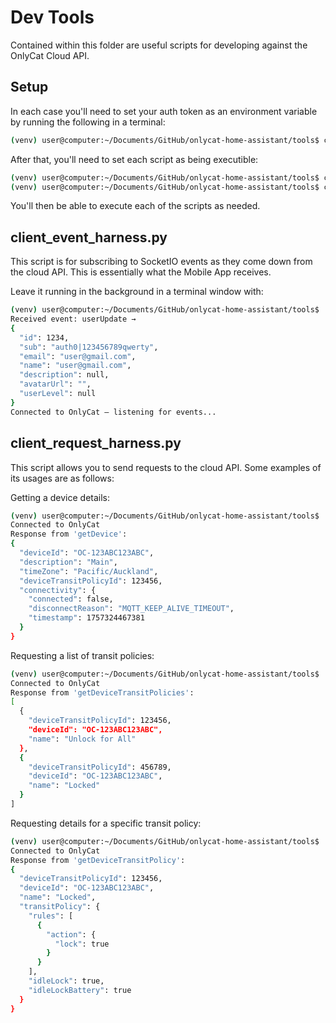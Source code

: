 # Dev Tools

Contained within this folder are useful scripts for developing against the OnlyCat Cloud API.

## Setup
In each case you'll need to set your auth token as an environment variable by running the following in a terminal:
```sh
(venv) user@computer:~/Documents/GitHub/onlycat-home-assistant/tools$ chmod +x export ONLYCAT_TOKEN=your-token-here
```

After that, you'll need to set each script as being executible:
```sh
(venv) user@computer:~/Documents/GitHub/onlycat-home-assistant/tools$ chmod +x client_request_harness.py
(venv) user@computer:~/Documents/GitHub/onlycat-home-assistant/tools$ chmod +x client_event_harness.py
```

You'll then be able to execute each of the scripts as needed.

## client_event_harness.py
This script is for subscribing to SocketIO events as they come down from the cloud API. This is essentially what the Mobile App receives.

Leave it running in the background in a terminal window with:
```sh
(venv) user@computer:~/Documents/GitHub/onlycat-home-assistant/tools$ ./client_event_harness.py
Received event: userUpdate →
{
  "id": 1234,
  "sub": "auth0|123456789qwerty",
  "email": "user@gmail.com",
  "name": "user@gmail.com",
  "description": null,
  "avatarUrl": "",
  "userLevel": null
}
Connected to OnlyCat — listening for events...
```

## client_request_harness.py
This script allows you to send requests to the cloud API. Some examples of its usages are as follows:

Getting a device details:
```sh
(venv) user@computer:~/Documents/GitHub/onlycat-home-assistant/tools$ ./client_request_harness.py getDevice '{"deviceId": "OC-123ABC123ABC"}'
Connected to OnlyCat
Response from 'getDevice':
{
  "deviceId": "OC-123ABC123ABC",
  "description": "Main",
  "timeZone": "Pacific/Auckland",
  "deviceTransitPolicyId": 123456,
  "connectivity": {
    "connected": false,
    "disconnectReason": "MQTT_KEEP_ALIVE_TIMEOUT",
    "timestamp": 1757324467381
  }
}
```

Requesting a list of transit policies:
```sh
(venv) user@computer:~/Documents/GitHub/onlycat-home-assistant/tools$ ./client_request_harness.py getDeviceTransitPolicies '{"deviceId": "OC-123ABC123ABC"}'
Connected to OnlyCat
Response from 'getDeviceTransitPolicies':
[
  {
    "deviceTransitPolicyId": 123456,
    "deviceId": "OC-123ABC123ABC",
    "name": "Unlock for All"
  },
  {
    "deviceTransitPolicyId": 456789,
    "deviceId": "OC-123ABC123ABC",
    "name": "Locked"
  }
]
```

Requesting details for a specific transit policy:
```sh
(venv) user@computer:~/Documents/GitHub/onlycat-home-assistant/tools$ ./client_request_harness.py getDeviceTransitPolicy '{"deviceTransitPolicyId": "123456"}'
Connected to OnlyCat
Response from 'getDeviceTransitPolicy':
{
  "deviceTransitPolicyId": 123456,
  "deviceId": "OC-123ABC123ABC",
  "name": "Locked",
  "transitPolicy": {
    "rules": [
      {
        "action": {
          "lock": true
        }
      }
    ],
    "idleLock": true,
    "idleLockBattery": true
  }
}
```

